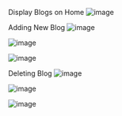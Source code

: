 Display Blogs on Home
![image](https://user-images.githubusercontent.com/120681109/212259985-d9e32e48-55c1-40b4-94bf-86c86acca3ec.png)

Adding New Blog
![image](https://user-images.githubusercontent.com/120681109/212260154-a33fe5ce-9c11-405a-bb2c-46524c1dc9f3.png)

![image](https://user-images.githubusercontent.com/120681109/212260320-7bb70f2f-73fa-4221-b69f-ae50e1253e29.png)

![image](https://user-images.githubusercontent.com/120681109/212260412-636c0b82-dd35-4c17-b936-40b13fdeaec3.png)

Deleting Blog
![image](https://user-images.githubusercontent.com/120681109/212260494-01bac444-8bfd-4d32-a305-7a74458a7497.png)

![image](https://user-images.githubusercontent.com/120681109/212260558-617e1211-2363-41ec-b9e3-e0b2a256277e.png)

![image](https://user-images.githubusercontent.com/120681109/212260621-2243c851-b104-481a-b09a-ba103f0f16ee.png)
